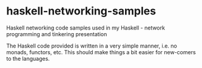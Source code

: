 haskell-networking-samples
==========================

Haskell networking code samples used in my Haskell - network programming and tinkering presentation

The Haskell code provided is written in a very simple manner, i.e. no monads, functors, etc. This should make things a bit easier for new-comers to the languages.
